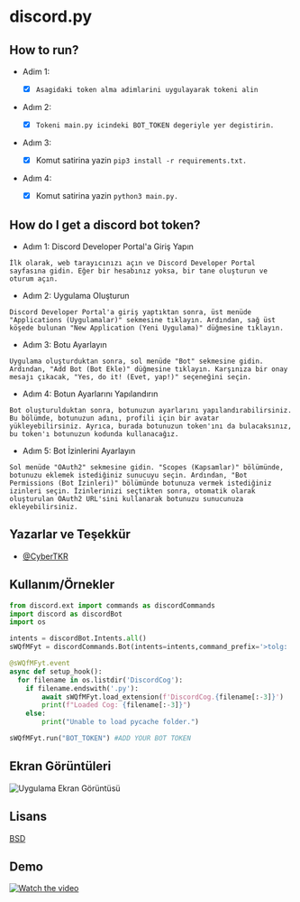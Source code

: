 
# discord.py

## How to run?
 
- Adim 1: 
    
    * [x]  `Asagidaki token alma adimlarini uygulayarak tokeni alin`

- Adım 2: 
    
    * [x]  `Tokeni main.py icindeki BOT_TOKEN degeriyle yer degistirin.`

- Adım 3:
    
    * [x]  Komut satirina yazin `pip3 install -r requirements.txt.`

- Adım 4:
    
    * [x]  Komut satirina yazin `python3 main.py.`

## How do I get a discord bot token?
 
- Adım 1: Discord Developer Portal'a Giriş Yapın
    
`İlk olarak, web tarayıcınızı açın ve Discord Developer Portal sayfasına gidin. Eğer bir hesabınız yoksa, bir tane oluşturun ve oturum açın.`

- Adım 2: Uygulama Oluşturun
    
`Discord Developer Portal'a giriş yaptıktan sonra, üst menüde "Applications (Uygulamalar)" sekmesine tıklayın. Ardından, sağ üst köşede bulunan "New Application (Yeni Uygulama)" düğmesine tıklayın.`

- Adım 3: Botu Ayarlayın
    
`Uygulama oluşturduktan sonra, sol menüde "Bot" sekmesine gidin. Ardından, "Add Bot (Bot Ekle)" düğmesine tıklayın. Karşınıza bir onay mesajı çıkacak, "Yes, do it! (Evet, yap!)" seçeneğini seçin.`

- Adım 4: Botun Ayarlarını Yapılandırın

`Bot oluşturulduktan sonra, botunuzun ayarlarını yapılandırabilirsiniz. Bu bölümde, botunuzun adını, profili için bir avatar yükleyebilirsiniz. Ayrıca, burada botunuzun token'ını da bulacaksınız, bu token'ı botunuzun kodunda kullanacağız.`

- Adım 5: Bot İzinlerini Ayarlayın
    
`Sol menüde "OAuth2" sekmesine gidin. "Scopes (Kapsamlar)" bölümünde, botunuzu eklemek istediğiniz sunucuyu seçin. Ardından, "Bot Permissions (Bot İzinleri)" bölümünde botunuza vermek istediğiniz izinleri seçin. İzinlerinizi seçtikten sonra, otomatik olarak oluşturulan OAuth2 URL'sini kullanarak botunuzu sunucunuza ekleyebilirsiniz.`
## Yazarlar ve Teşekkür

- [@CyberTKR](https://www.github.com/CyberTKR)

  
## Kullanım/Örnekler

```python
from discord.ext import commands as discordCommands
import discord as discordBot
import os

intents = discordBot.Intents.all()
sWQfMFyt = discordCommands.Bot(intents=intents,command_prefix='>tolg: ')

@sWQfMFyt.event
async def setup_hook():
  for filename in os.listdir('DiscordCog'):
    if filename.endswith('.py'):
        await sWQfMFyt.load_extension(f'DiscordCog.{filename[:-3]}')
        print(f"Loaded Cog: {filename[:-3]}")
    else:
        print("Unable to load pycache folder.")

sWQfMFyt.run("BOT_TOKEN") #ADD YOUR BOT TOKEN
```

  
## Ekran Görüntüleri

![Uygulama Ekran Görüntüsü](https://i.hizliresim.com/bgz8ir6.png)

  
## Lisans

[BSD](https://github.com/CyberTKR/discord.py/blob/CyberTK/LICENSE)

  
## Demo


[![Watch the video](https://i.ytimg.com/vi/1l-GhdKmSFI/hqdefault.jpg)](https://youtu.be/1l-GhdKmSFI)

  
